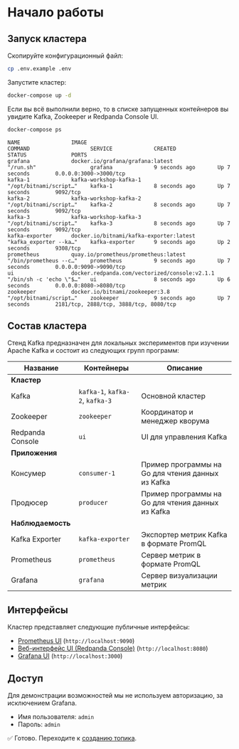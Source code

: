 # Начало работы

## Запуск кластера

Скопируйте конфигурационный файл:

```bash
cp .env.example .env
```

Запустите кластер:

```bash
docker-compose up -d
```

Если вы всё выполнили верно, то в списке запущенных контейнеров вы увидите Kafka, Zookeeper и Redpanda Console UI.

```bash
docker-compose ps
```

```text
NAME                IMAGE                                           COMMAND                   SERVICE             CREATED             STATUS              PORTS
grafana             docker.io/grafana/grafana:latest                "/run.sh"                 grafana             9 seconds ago       Up 7 seconds        0.0.0.0:3000->3000/tcp
kafka-1             kafka-workshop-kafka-1                          "/opt/bitnami/script…"    kafka-1             8 seconds ago       Up 7 seconds        9092/tcp
kafka-2             kafka-workshop-kafka-2                          "/opt/bitnami/script…"    kafka-2             8 seconds ago       Up 7 seconds        9092/tcp
kafka-3             kafka-workshop-kafka-3                          "/opt/bitnami/script…"    kafka-3             8 seconds ago       Up 7 seconds        9092/tcp
kafka-exporter      docker.io/bitnami/kafka-exporter:latest         "kafka_exporter --ka…"    kafka-exporter      9 seconds ago       Up 2 seconds        9308/tcp
prometheus          quay.io/prometheus/prometheus:latest            "/bin/prometheus --c…"    prometheus          9 seconds ago       Up 7 seconds        0.0.0.0:9090->9090/tcp
ui                  docker.redpanda.com/vectorized/console:v2.1.1   "/bin/sh -c 'echo \"$…"   ui                  8 seconds ago       Up 6 seconds        0.0.0.0:8080->8080/tcp
zookeeper           docker.io/bitnami/zookeeper:3.8                 "/opt/bitnami/script…"    zookeeper           9 seconds ago       Up 7 seconds        2181/tcp, 2888/tcp, 3888/tcp, 8080/tcp
```

## Состав кластера

Стенд Kafka предназначен для локальных экспериментов при изучении Apache Kafka и состоит из следующих групп программ:

| **Название**      | **Контейнеры** | **Описание**     |
| ----------------- | ---------------- | ---------------- |
| **Кластер**                      |
| Kafka             | `kafka-1`, `kafka-2`, `kafka-3` | Основной кластер |
| Zookeeper         | `zookeeper` | Координатор и менеджер кворума |
| Redpanda Console  | `ui` | UI для управления Kafka |
| **Приложения**                       |
| Консумер | `consumer-1` | Пример программы на Go для чтения данных из Kafka |
| Продюсер | `producer` | Пример программы на Go для чтения данных из Kafka |
| **Наблюдаемость**                    |
| Kafka Exporter | `kafka-exporter` | Экспортер метрик Kafka в формате PromQL |
| Prometheus | `prometheus` | Сервер метрик в формате PromQL |
| Grafana | `grafana` | Сервер визуализации метрик |

## Интерфейсы

Кластер представляет следующие публичные интерфейсы:

- [Prometheus UI](http://localhost:9090/) (`http://localhost:9090`)
- [Веб-интерфейс UI (Redpanda Console)](http://localhost:8080/) (`http://localhost:8080`)
- [Grafana UI](http://localhost:3000/) (`http://localhost:3000`)

## Доступ

Для демонстрации возможностей мы не используем авторизацию, за исключением Grafana.

* Имя пользователя: `admin`
* Пароль: `admin`

✅ Готово. Переходите к [созданию топика](./003-topics-and-partitions.md).
